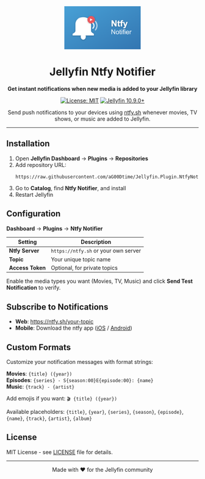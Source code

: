 <div align="center">

<img src="icon.png" alt="Ntfy Notifier Logo" width="200"/>

# Jellyfin Ntfy Notifier

**Get instant notifications when new media is added to your Jellyfin library**

[![License: MIT](https://img.shields.io/badge/License-MIT-yellow.svg)](https://opensource.org/licenses/MIT)
[![Jellyfin 10.9.0+](https://img.shields.io/badge/Jellyfin-10.9.0%2B-blue)](https://jellyfin.org/)

Send push notifications to your devices using [ntfy.sh](https://ntfy.sh) whenever movies, TV shows, or music are added to Jellyfin.

</div>

---

## Installation

1. Open **Jellyfin Dashboard** → **Plugins** → **Repositories**
2. Add repository URL:
   ```
   https://raw.githubusercontent.com/aG00Dtime/Jellyfin.Plugin.NtfyNotifier/main/manifest.json
   ```
3. Go to **Catalog**, find **Ntfy Notifier**, and install
4. Restart Jellyfin

## Configuration

**Dashboard** → **Plugins** → **Ntfy Notifier**

| Setting | Description |
|---------|-------------|
| **Ntfy Server** | `https://ntfy.sh` or your own server |
| **Topic** | Your unique topic name |
| **Access Token** | Optional, for private topics |

Enable the media types you want (Movies, TV, Music) and click **Send Test Notification** to verify.

## Subscribe to Notifications

- **Web**: https://ntfy.sh/your-topic
- **Mobile**: Download the ntfy app ([iOS](https://apps.apple.com/app/ntfy/id1625396347) / [Android](https://play.google.com/store/apps/details?id=io.heckel.ntfy))

## Custom Formats

Customize your notification messages with format strings:

**Movies**: `{title} ({year})`  
**Episodes**: `{series} - S{season:00}E{episode:00}: {name}`  
**Music**: `{track} - {artist}`

Add emojis if you want: `🎬 {title} ({year})`

Available placeholders: `{title}`, `{year}`, `{series}`, `{season}`, `{episode}`, `{name}`, `{track}`, `{artist}`, `{album}`

## License

MIT License - see [LICENSE](LICENSE) file for details.

---

<div align="center">

Made with ❤️ for the Jellyfin community

</div>
